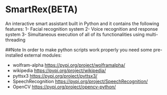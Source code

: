 # SmartRex(BETA)
An interactive smart assistant built in Python and it contains the following features:
1- Facial recognition system 
2- Voice recognition and response system
3- Simultaneous execution of all of its functionalities using multi-threading

##Note
In order to make python scripts work properly you need some pre-installed external modules:
- wolfram-alpha  https://pypi.org/project/wolframalpha/
- wikipedia  https://pypi.org/project/wikipedia/
- pyttsx3 https://pypi.org/project/pyttsx3/
- SpeechRecognition https://pypi.org/project/SpeechRecognition/
- OpenCV https://pypi.org/project/opencv-python/
